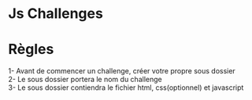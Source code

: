 # Js Challenges

# Règles
1- Avant de commencer un challenge, créer votre propre sous dossier<br>
2- Le sous dossier portera le nom du challenge<br>
3- Le sous dossier contiendra le fichier html, css(optionnel) et javascript<br>
